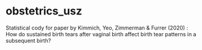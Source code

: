 # obstetrics_usz
Statistical cody for paper by Kimmich, Yeo, Zimmerman &amp; Furrer (2020) : How do sustained birth tears after vaginal birth affect birth tear patterns in a subsequent birth?
